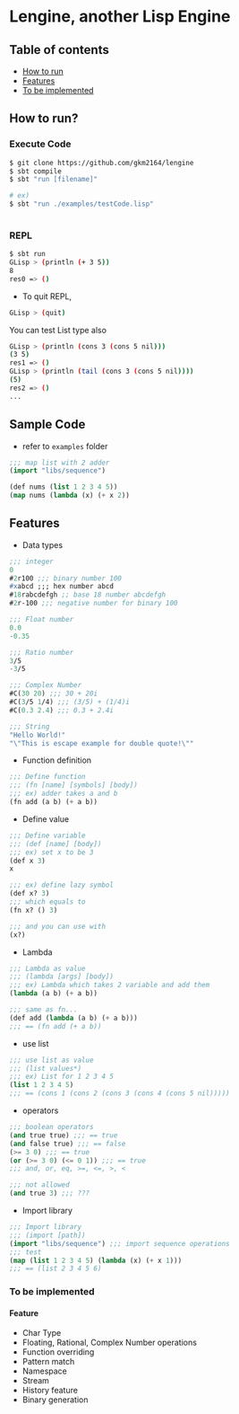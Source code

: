 # Lengine, another Lisp Engine

## Table of contents

- [How to run](#how-to-run)
- [Features](#features)
- [To be implemented](#to-be-implemented)


<a name="how-to-run" />

## How to run?

### Execute Code
```bash
$ git clone https://github.com/gkm2164/lengine
$ sbt compile
$ sbt "run [filename]"

# ex)
$ sbt "run ./examples/testCode.lisp" 
 
```

### REPL
```bash
$ sbt run
GLisp > (println (+ 3 5))
8
res0 => ()
```

- To quit REPL,

```bash
GLisp > (quit)
``` 

You can test List type also
```bash
GLisp > (println (cons 3 (cons 5 nil)))
(3 5)
res1 => ()
GLisp > (println (tail (cons 3 (cons 5 nil))))
(5)
res2 => ()
...
```

## Sample Code
- refer to ```examples``` folder
```lisp
;;; map list with 2 adder
(import "libs/sequence")

(def nums (list 1 2 3 4 5))
(map nums (lambda (x) (+ x 2))
```

<a name="features" />

## Features

- Data types
```lisp
;;; integer
0
#2r100 ;;; binary number 100
#xabcd ;;; hex number abcd
#18rabcdefgh ;; base 18 number abcdefgh
#2r-100 ;;; negative number for binary 100

;;; Float number
0.0
-0.35

;;; Ratio number
3/5
-3/5

;;; Complex Number
#C(30 20) ;;; 30 + 20i
#C(3/5 1/4) ;;; (3/5) + (1/4)i
#C(0.3 2.4) ;;; 0.3 + 2.4i

;;; String
"Hello World!"
"\"This is escape example for double quote!\""
```

- Function definition

```lisp
;;; Define function
;;; (fn [name] [symbols] [body])
;;; ex) adder takes a and b
(fn add (a b) (+ a b))

```

- Define value

```lisp
;;; Define variable
;;; (def [name] [body])
;;; ex) set x to be 3
(def x 3)
x

;;; ex) define lazy symbol
(def x? 3)
;;; which equals to
(fn x? () 3)

;;; and you can use with
(x?)
```

- Lambda

```lisp
;;; Lambda as value
;;; (lambda [args] [body])
;;; ex) Lambda which takes 2 variable and add them
(lambda (a b) (+ a b))

;;; same as fn...
(def add (lambda (a b) (+ a b)))
;;; == (fn add (+ a b))
```

- use list

```lisp
;;; use list as value
;;; (list values*)
;;; ex) List for 1 2 3 4 5
(list 1 2 3 4 5)
;;; == (cons 1 (cons 2 (cons 3 (cons 4 (cons 5 nil)))))
```

- operators

```lisp
;;; boolean operators
(and true true) ;;; == true
(and false true) ;;; == false
(>= 3 0) ;;; == true
(or (>= 3 0) (<= 0 1)) ;;; == true
;;; and, or, eq, >=, <=, >, <

;;; not allowed
(and true 3) ;;; ???
```

- Import library
```lisp
;;; Import library
;;; (import [path])
(import "libs/sequence") ;;; import sequence operations
;;; test
(map (list 1 2 3 4 5) (lambda (x) (+ x 1)))
;;; == (list 2 3 4 5 6)
```

<a name="to-be-implemented" />

### To be implemented

#### Feature
- Char Type
- Floating, Rational, Complex Number operations
- Function overriding
- Pattern match
- Namespace
- Stream
- History feature
- Binary generation